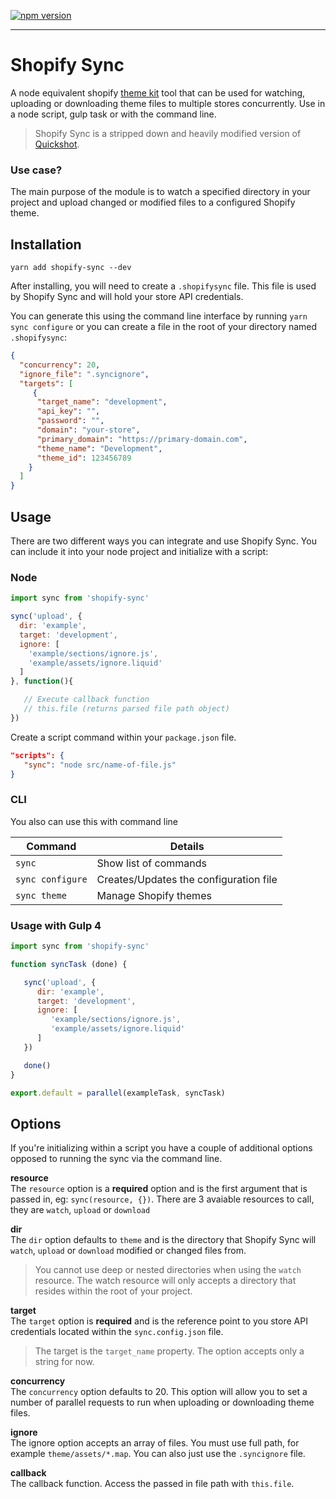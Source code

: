 [![npm version](https://badge.fury.io/js/shopify-sync.svg)](https://www.npmjs.com/package/shopify-sync)

<hr>

# Shopify Sync

A node equivalent shopify [theme kit](https://shopify.github.io/themekit/) tool that can be used for watching, uploading or downloading theme files to multiple stores concurrently. Use in a node script, gulp task or with the command line.

> Shopify Sync is a stripped down and heavily modified version of [Quickshot](https://github.com/internalfx/quickshot).

### Use case?

The main purpose of the module is to watch a specified directory in your project and upload changed or modified files to a configured Shopify theme.

## Installation

```cli
yarn add shopify-sync --dev
```

After installing, you will need to create a  `.shopifysync` file. This file is used by Shopify Sync and will hold your store API credentials.

You can generate this using the command line interface by running `yarn sync configure` or  you can create a file in the root of your directory named `.shopifysync`:

```json
{
  "concurrency": 20,
  "ignore_file": ".syncignore",
  "targets": [
     {
      "target_name": "development",
      "api_key": "",
      "password": "",
      "domain": "your-store",
      "primary_domain": "https://primary-domain.com",
      "theme_name": "Development",
      "theme_id": 123456789
    }
  ]
}

```

## Usage
There are two different ways you can integrate and use Shopify Sync. You can include it into your node project and initialize with a script:

### Node

```javascript
import sync from 'shopify-sync'

sync('upload', {
  dir: 'example',
  target: 'development',
  ignore: [
    'example/sections/ignore.js',
    'example/assets/ignore.liquid'
  ]
}, function(){

   // Execute callback function
   // this.file (returns parsed file path object)
})

```

Create a script command within your `package.json` file.

```json
"scripts": {
   "sync": "node src/name-of-file.js"
}
```

### CLI
You also can use this with command line

|     Command    | Details
|----------------|-------------------------------
|`sync` | Show list of commands
|`sync configure` | Creates/Updates the configuration file
|`sync theme` | Manage Shopify themes


### Usage with Gulp 4

```javascript
import sync from 'shopify-sync'

function syncTask (done) {

   sync('upload', {
      dir: 'example',
      target: 'development',
      ignore: [
         'example/sections/ignore.js',
         'example/assets/ignore.liquid'
      ]
   })

   done()
}

export.default = parallel(exampleTask, syncTask)

```



## Options
If you're initializing within a script you have a couple of additional options opposed to running the sync via the command line.

**resource** <br>
The `resource` option is a **required** option and is the first argument that is passed in, eg: `sync(resource, {})`. There are 3 avaiable resources to call, they are `watch`, `upload` or `download`

**dir**<br>
The `dir` option defaults to `theme` and is the directory that Shopify Sync will `watch`, `upload` or `download` modified or changed files from.

> You cannot use deep or nested directories when using the `watch` resource. The watch resource will only accepts a directory that resides within the root of your project.

**target**<br>
The `target` option is **required** and is the reference point to you store API credentials located within the `sync.config.json` file.

> The target is the `target_name` property. The option accepts only a string for now.

**concurrency**<br>
The `concurrency` option defaults to 20. This option will allow you to set a number of parallel requests to run when uploading or downloading theme files.

**ignore**<br>
The ignore option accepts an array of files. You must use full path, for example `theme/assets/*.map`. You can also just use the `.syncignore` file.

**callback**<br>
The callback function. Access the passed in file path with `this.file`.

